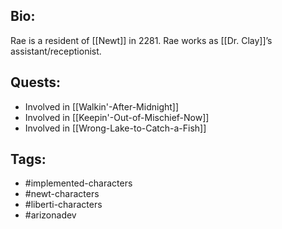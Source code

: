 ## Bio:

Rae is a resident of [[Newt]] in 2281.
Rae works as [[Dr. Clay]]’s assistant/receptionist.

## Quests:

- Involved in [[Walkin'-After-Midnight]]
- Involved in [[Keepin'-Out-of-Mischief-Now]]
- Involved in [[Wrong-Lake-to-Catch-a-Fish]]

## Tags:

- #implemented-characters
- #newt-characters
- #liberti-characters
- #arizonadev